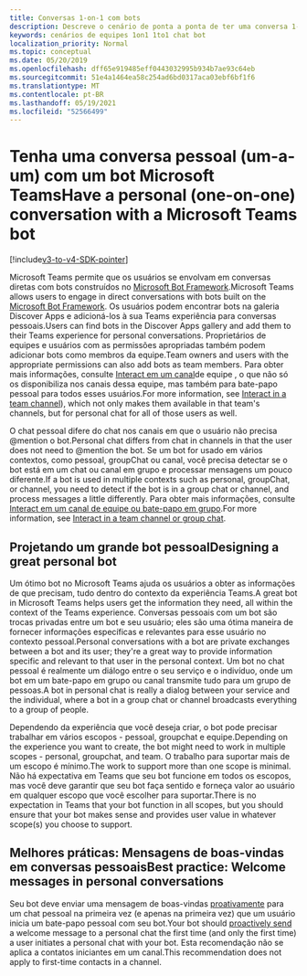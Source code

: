 ```yaml
---
title: Conversas 1-on-1 com bots
description: Descreve o cenário de ponta a ponta de ter uma conversa 1-em-1 com um bot em Microsoft Teams
keywords: cenários de equipes 1on1 1to1 chat bot
localization_priority: Normal
ms.topic: conceptual
ms.date: 05/20/2019
ms.openlocfilehash: dff65e919485eff0443032995b934b7ae93c64eb
ms.sourcegitcommit: 51e4a1464ea58c254ad6bd0317aca03ebf6bf1f6
ms.translationtype: MT
ms.contentlocale: pt-BR
ms.lasthandoff: 05/19/2021
ms.locfileid: "52566499"
---
```

# <a name="have-a-personal-one-on-one-conversation-with-a-microsoft-teams-bot"></a><span data-ttu-id="669bd-104">Tenha uma conversa pessoal (um-a-um) com um bot Microsoft Teams</span><span class="sxs-lookup"><span data-stu-id="669bd-104">Have a personal (one-on-one) conversation with a Microsoft Teams bot</span></span>

[!include[v3-to-v4-SDK-pointer](~/includes/v3-to-v4-pointer-bots.md)]

<span data-ttu-id="669bd-105">Microsoft Teams permite que os usuários se envolvam em conversas diretas com bots construídos no [Microsoft Bot Framework](/azure/bot-service/?view=azure-bot-service-3.0&preserve-view=true).</span><span class="sxs-lookup"><span data-stu-id="669bd-105">Microsoft Teams allows users to engage in direct conversations with bots built on the [Microsoft Bot Framework](/azure/bot-service/?view=azure-bot-service-3.0&preserve-view=true).</span></span> <span data-ttu-id="669bd-106">Os usuários podem encontrar bots na galeria Discover Apps e adicioná-los à sua Teams experiência para conversas pessoais.</span><span class="sxs-lookup"><span data-stu-id="669bd-106">Users can find bots in the Discover Apps gallery and add them to their Teams experience for personal conversations.</span></span> <span data-ttu-id="669bd-107">Proprietários de equipes e usuários com as permissões apropriadas também podem adicionar bots como membros da equipe.</span><span class="sxs-lookup"><span data-stu-id="669bd-107">Team owners and users with the appropriate permissions can also add bots as team members.</span></span> <span data-ttu-id="669bd-108">Para obter mais informações, consulte [Interact em um canal](~/resources/bot-v3/bot-conversations/bots-conv-channel.md)de equipe , o que não só os disponibiliza nos canais dessa equipe, mas também para bate-papo pessoal para todos esses usuários.</span><span class="sxs-lookup"><span data-stu-id="669bd-108">For more information, see [Interact in a team channel](~/resources/bot-v3/bot-conversations/bots-conv-channel.md)), which not only makes them available in that team's channels, but for personal chat for all of those users as well.</span></span>

<span data-ttu-id="669bd-109">O chat pessoal difere do chat nos canais em que o usuário não precisa @mention o bot.</span><span class="sxs-lookup"><span data-stu-id="669bd-109">Personal chat differs from chat in channels in that the user does not need to @mention the bot.</span></span> <span data-ttu-id="669bd-110">Se um bot for usado em vários contextos, como pessoal, groupChat ou canal, você precisa detectar se o bot está em um chat ou canal em grupo e processar mensagens um pouco diferente.</span><span class="sxs-lookup"><span data-stu-id="669bd-110">If a bot is used in multiple contexts such as personal, groupChat, or channel, you need to detect if the bot is in a group chat or channel, and process messages a little differently.</span></span> <span data-ttu-id="669bd-111">Para obter mais informações, consulte [Interact em um canal de equipe ou bate-papo em grupo](~/resources/bot-v3/bot-conversations/bots-conv-proactive.md).</span><span class="sxs-lookup"><span data-stu-id="669bd-111">For more information, see [Interact in a team channel or group chat](~/resources/bot-v3/bot-conversations/bots-conv-proactive.md).</span></span>

## <a name="designing-a-great-personal-bot"></a><span data-ttu-id="669bd-112">Projetando um grande bot pessoal</span><span class="sxs-lookup"><span data-stu-id="669bd-112">Designing a great personal bot</span></span>

<span data-ttu-id="669bd-113">Um ótimo bot no Microsoft Teams ajuda os usuários a obter as informações de que precisam, tudo dentro do contexto da experiência Teams.</span><span class="sxs-lookup"><span data-stu-id="669bd-113">A great bot in Microsoft Teams helps users get the information they need, all within the context of the Teams experience.</span></span> <span data-ttu-id="669bd-114">Conversas pessoais com um bot são trocas privadas entre um bot e seu usuário; eles são uma ótima maneira de fornecer informações específicas e relevantes para esse usuário no contexto pessoal.</span><span class="sxs-lookup"><span data-stu-id="669bd-114">Personal conversations with a bot are private exchanges between a bot and its user; they're a great way to provide information specific and relevant to that user in the personal context.</span></span> <span data-ttu-id="669bd-115">Um bot no chat pessoal é realmente um diálogo entre o seu serviço e o indivíduo, onde um bot em um bate-papo em grupo ou canal transmite tudo para um grupo de pessoas.</span><span class="sxs-lookup"><span data-stu-id="669bd-115">A bot in personal chat is really a dialog between your service and the individual, where a bot in a group chat or channel broadcasts everything to a group of people.</span></span>

<span data-ttu-id="669bd-116">Dependendo da experiência que você deseja criar, o bot pode precisar trabalhar em vários escopos - pessoal, groupchat e equipe.</span><span class="sxs-lookup"><span data-stu-id="669bd-116">Depending on the experience you want to create, the bot might need to work in multiple scopes - personal, groupchat, and team.</span></span> <span data-ttu-id="669bd-117">O trabalho para suportar mais de um escopo é mínimo.</span><span class="sxs-lookup"><span data-stu-id="669bd-117">The work to support more than one scope is minimal.</span></span> <span data-ttu-id="669bd-118">Não há expectativa em Teams que seu bot funcione em todos os escopos, mas você deve garantir que seu bot faça sentido e forneça valor ao usuário em qualquer escopo que você escolher para suportar.</span><span class="sxs-lookup"><span data-stu-id="669bd-118">There is no expectation in Teams that your bot function in all scopes, but you should ensure that your bot makes sense and provides user value in whatever scope(s) you choose to support.</span></span>

## <a name="best-practice-welcome-messages-in-personal-conversations"></a><span data-ttu-id="669bd-119">Melhores práticas: Mensagens de boas-vindas em conversas pessoais</span><span class="sxs-lookup"><span data-stu-id="669bd-119">Best practice: Welcome messages in personal conversations</span></span>

<span data-ttu-id="669bd-120">Seu bot deve enviar uma mensagem de boas-vindas [proativamente](~/resources/bot-v3/bot-conversations/bots-conv-proactive.md) para um chat pessoal na primeira vez (e apenas na primeira vez) que um usuário inicia um bate-papo pessoal com seu bot.</span><span class="sxs-lookup"><span data-stu-id="669bd-120">Your bot should [proactively send](~/resources/bot-v3/bot-conversations/bots-conv-proactive.md) a welcome message to a personal chat the first time (and only the first time) a user initiates a personal chat with your bot.</span></span> <span data-ttu-id="669bd-121">Esta recomendação não se aplica a contatos iniciantes em um canal.</span><span class="sxs-lookup"><span data-stu-id="669bd-121">This recommendation does not apply to first-time contacts in a channel.</span></span>

